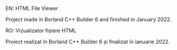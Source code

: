 EN:
HTML File Viewer

Project made in Borland C++ Builder 6 and finished in January 2022.

RO:
Vizualizator fișiere HTML

Proiect realizat în Borland C++ Builder 6 și finalizat în ianuarie 2022.
